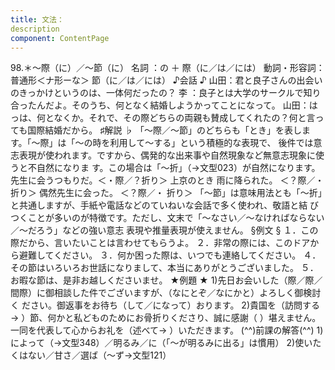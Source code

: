 ```yaml
---
title: 文法：
description
component: ContentPage
---
```



98.＊～際（に）／～節（に）
名詞 ：の ＋ 際（に／は／には）
動詞・形容詞：普通形＜ナ形ーな＞ 節（に／は／には）
♪会話 ♪
山田：君と良子さんの出会いのきっかけというのは、一体何だったの？
李 ：良子とは大学のサークルで知り合ったんだよ。そのうち、何となく結婚しようかってことになって。 山田：はっは、何となくか。それで、その際どちらの両親も賛成してくれたの？何と言っても国際結婚だから。
♯解説 ♭
「～際／～節」のどちらも「とき」を表します。「～際」は「～の時を利用して～する」という積極的な表現で、 後件では意志表現が使われます。ですから、偶発的な出来事や自然現象など無意志現象に使うと不自然になりま
す。この場合は「～折」（→文型023）が自然になります。 先生に会うつもりだ。＜・際／？折り＞
上京のとき 雨に降られた。 ＜？際／・ 折り＞
偶然先生に会った。 ＜？際／・ 折り＞ 「～節」は意味用法とも「～折」と共通しますが、手紙や電話などのていねいな会話で多く使われ、敬語と結
びつくことが多いのが特徴です。ただし、文末で「～なさい／～なければならない／～だろう」などの強い意志 表現や推量表現が使えません。
§例文 §
１．この際だから、言いたいことは言わせてもらうよ。
２．非常の際には、このドアから避難してください。
３．何か困った際は、いつでも連絡してください。
４．その節はいろいろお世話になりまして、本当にありがとうございました。
５．お暇な節は、是非お越しくださいませ。
★例題 ★
1)先日お会いした（際／際／間際）に御相談した件でございますが、（なにとぞ／なにかと）よろしく御検討く ださい。御返事をお待ち（して／になって）おります。
2)貴国を（訪問する→ ）節、何かと私どものためにお骨折りくださり、誠に感謝（ ）堪えません。 一同を代表して心からお礼を（述べて→ ）いただきます。
(^^)前課の解答(^^)
1)によって（→文型348）／明るみ／に（「～が明るみに出る」は慣用）
2)使いたくはない／甘さ／選ば（～ず→文型121）
